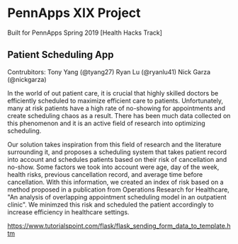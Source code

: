 # PennApps XIX Project
Built for PennApps Spring 2019 [Health Hacks Track]

## Patient Scheduling App
Contrubitors: 
Tony Yang (@tyang27)
Ryan Lu (@ryanlu41) 
Nick Garza (@nickgarza)

In the world of out patient care, it is crucial that highly skilled doctors be efficiently scheduled to maximize efficient care to patients. Unfortunately, many at risk patients have a high rate of no-showing for appointments and create scheduling chaos as a result. There has been much data collected on this phenomenon and it is an active field of research into optimizing scheduling.

Our solution takes inspiration from this field of research and the literature surrounding it, and proposes a scheduling system that takes patient record into account and schedules patients based on their risk of cancellation and no-show. Some factors we took into account were age, day of the week, health risks, previous cancellation record, and average time before cancellation. With this information, we created an index of risk based on a method proposed in a publication from Operations Research for Healthcare, "An analysis of overlapping appointment scheduling model in an outpatient clinic". We minimzed this risk and scheduled the patient accordingly to increase efficiency in healthcare settings.

https://www.tutorialspoint.com/flask/flask_sending_form_data_to_template.htm
